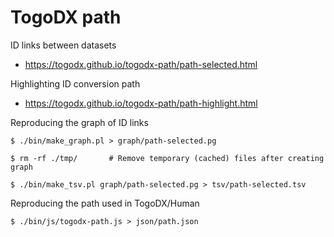 # TogoDX path

ID links between datasets
* https://togodx.github.io/togodx-path/path-selected.html

Highlighting ID conversion path
* https://togodx.github.io/togodx-path/path-highlight.html

Reproducing the graph of ID links
```
$ ./bin/make_graph.pl > graph/path-selected.pg

$ rm -rf ./tmp/       # Remove temporary (cached) files after creating graph
```
```
$ ./bin/make_tsv.pl graph/path-selected.pg > tsv/path-selected.tsv
```

Reproducing the path used in TogoDX/Human
```
$ ./bin/js/togodx-path.js > json/path.json
```
